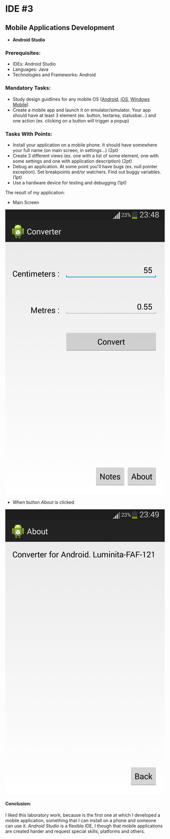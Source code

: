 # IDE #3

## Mobile Applications Development
  - **Android Studio**
 

### Prerequisites:
  - IDEs: Android Studio
  - Languages:  Java
  - Technologies and Frameworks:  Android

### Mandatory Tasks:
  - Study design guidlines for any mobile OS ([Android](https://developer.android.com/design/index.html), [iOS](https://developer.apple.com/library/ios/documentation/userexperience/conceptual/MobileHIG/index.html), [Windows Mobile](http://dev.windowsphone.com/en-us/design))
  - Create a mobile app and launch it on emulator/simulator. Your app should have at least 3 element (ex. button, textarea, statusbar...) and one action (ex. clicking on a button will trigger a popup)

### Tasks With Points:
  - Install your application on a mobile phone. It should have somewhere your full name (on main screen, in settings...) (2pt)
  - Create 3 different views (ex. one with a list of some element, one with some settings and one with application description) (2pt)
  - Debug an application. At some point you'll have bugs (ex. null pointer exception). Set breakpoints and/or watchers. Find out buggy variables. (1pt)
  - Use a hardware device for testing and debugging (1pt)

 The result of my application:

 - Main Screen

 ![screen](https://raw.githubusercontent.com/TUM-FAF/FAF-121-Leahu-Luminita/master/IDE/Lab%233/er.jpg)

 - When button _About_ is clicked

 ![screen1](https://raw.githubusercontent.com/TUM-FAF/FAF-121-Leahu-Luminita/master/IDE/Lab%233/2fr.jpg)

 #### Conclusion:
 
 I liked this laboratory work, because is the first one at which I developed a mobile application, something that I can install on a phone and someone can use it. _Android Studio_ is a flexible IDE, I though that mobile applications are created harder and request special skills, platforms and others.